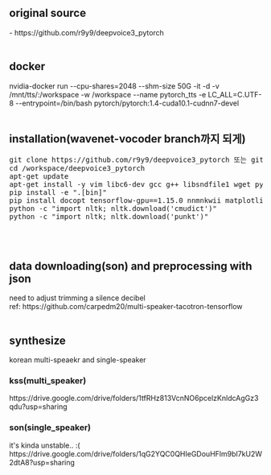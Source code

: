 <h2>original source</h2>
- https://github.com/r9y9/deepvoice3_pytorch
</br></br>

<h2>docker</h2>
nvidia-docker run --cpu-shares=2048 --shm-size 50G -it -d -v /mnt/tts/:/workspace -w /workspace --name pytorch_tts -e LC_ALL=C.UTF-8 --entrypoint=/bin/bash pytorch/pytorch:1.4-cuda10.1-cudnn7-devel
</br></br>

<h2>installation(wavenet-vocoder branch까지 되게)</h2>
<pre>
git clone https://github.com/r9y9/deepvoice3_pytorch 또는 git clone -b wavenet-vocoder https://github.com/r9y9/deepvoice3_pytorch.git
cd /workspace/deepvoice3_pytorch
apt-get update
apt-get install -y vim libc6-dev gcc g++ libsndfile1 wget python3-pyqt5 make
pip install -e ".[bin]"
pip install docopt tensorflow-gpu==1.15.0 nnmnkwii matplotlib tensorboardX PyQt5 pybind11 python-mecab-ko g2pk wavenet_vocoder
python -c "import nltk; nltk.download('cmudict')"
python -c "import nltk; nltk.download('punkt')"
</pre>
</br></br>

<h2>data downloading(son) and preprocessing with json</h2>
need to adjust trimming a silence decibel
</br>
ref: https://github.com/carpedm20/multi-speaker-tacotron-tensorflow
</br></br>

<h2>synthesize</h2>
korean multi-speaekr and single-speaker
<h3>kss(multi_speaker)</h3>
https://drive.google.com/drive/folders/1tfRHz813VcnNO6pcelzKnldcAgGz3qdu?usp=sharing
</br>
<h3>son(single_speaker)</h3>
it's kinda unstable.. :(
</br>
https://drive.google.com/drive/folders/1qG2YQC0QHIeGDouHFlm9bI7kU2W2dtA8?usp=sharing
